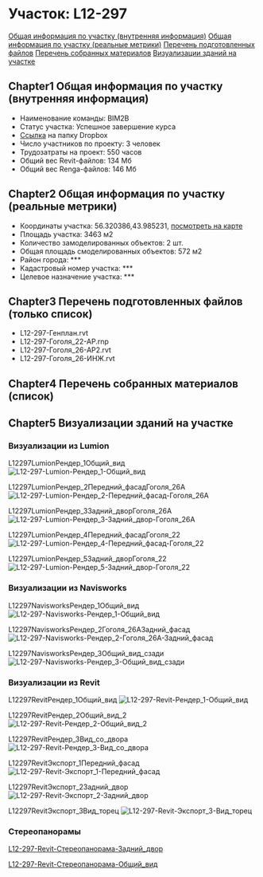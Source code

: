 # Участок: L12-297

[Общая информация по участку (внутренняя информация)](#Chapter1)
[Общая информация по участку (реальные метрики)](#Chapter2)
[Перечень подготовленных файлов](#Chapter3)
[Перечень собранных материалов](#Chapter4)
[Визуализации зданий на участке](#Chapter5)

## <a id="test">Chapter1</a> Общая информация по участку (внутренняя информация)
+ Наименование команды: BIM2B
+ Статус участка: Успешное завершение курса
+ [Ссылка](https://www.dropbox.com/sh/wvvgv1nw1iqred9/AACeVT6SzHPabe24sEN12F4Wa/L12_297?dl=0) на папку Dropbox
+ Число участников по проекту: 3 человек
+ Трудозатраты на проект: 550 часов
+ Общий вес Revit-файлов: 134 Мб
+ Общий вес Renga-файлов: 146 Мб
## <a id="test">Chapter2</a> Общая информация по участку (реальные метрики)
+ Координаты участка: 56.320386,43.985231, [посмотреть на карте](yandex.ru/maps/47/nizhny-novgorod/?ll=56.320386%2C43.985231&z=19)
+ Площадь участка: 3463 м2
+ Количество замоделированных объектов: 2 шт.
+ Общая площадь смоделированных объектов: 572 м2
+ Район города: *** 
+ Кадастровый номер участка: *** 
+ Целевое назначение участка: *** 
## <a id="test">Chapter3</a> Перечень подготовленных файлов (только список)
+ L12-297-Генплан.rvt
+ L12-297-Гоголя_22-АР.rnp
+ L12-297-Гоголя_26-АР2.rvt
+ L12-297-Гоголя_26-ИНЖ.rvt
## <a id="test">Chapter4</a> Перечень собранных материалов (список)
## <a id="test">Chapter5</a> Визуализации зданий на участке
### Визуализации из Lumion
L12297LumionРендер_1Общий_вид
![L12-297-Lumion-Рендер_1-Общий_вид](/Images/L12_297/L12-297-Lumion-Рендер_1-Общий_вид_Compressed.jpg)

L12297LumionРендер_2Передний_фасадГоголя_26А
![L12-297-Lumion-Рендер_2-Передний_фасад-Гоголя_26А](/Images/L12_297/L12-297-Lumion-Рендер_2-Передний_фасад-Гоголя_26А_Compressed.jpg)

L12297LumionРендер_3Задний_дворГоголя_26А
![L12-297-Lumion-Рендер_3-Задний_двор-Гоголя_26А](/Images/L12_297/L12-297-Lumion-Рендер_3-Задний_двор-Гоголя_26А_Compressed.jpg)

L12297LumionРендер_4Передний_фасадГоголя_22
![L12-297-Lumion-Рендер_4-Передний_фасад-Гоголя_22](/Images/L12_297/L12-297-Lumion-Рендер_4-Передний_фасад-Гоголя_22_Compressed.jpg)

L12297LumionРендер_5Задний_дворГоголя_22
![L12-297-Lumion-Рендер_5-Задний_двор-Гоголя_22](/Images/L12_297/L12-297-Lumion-Рендер_5-Задний_двор-Гоголя_22_Compressed.jpg)

### Визуализации из Navisworks
L12297NavisworksРендер_1Общий_вид
![L12-297-Navisworks-Рендер_1-Общий_вид](/Images/L12_297/L12-297-Navisworks-Рендер_1-Общий_вид_Compressed.jpg)

L12297NavisworksРендер_2Гоголя_26АЗадний_фасад
![L12-297-Navisworks-Рендер_2-Гоголя_26А-Задний_фасад](/Images/L12_297/L12-297-Navisworks-Рендер_2-Гоголя_26А-Задний_фасад_Compressed.jpg)

L12297NavisworksРендер_3Общий_вид_сзади
![L12-297-Navisworks-Рендер_3-Общий_вид_сзади](/Images/L12_297/L12-297-Navisworks-Рендер_3-Общий_вид_сзади_Compressed.jpg)

### Визуализации из Revit
L12297RevitРендер_1Общий_вид
![L12-297-Revit-Рендер_1-Общий_вид](/Images/L12_297/L12-297-Revit-Рендер_1-Общий_вид_Compressed.jpg)

L12297RevitРендер_2Общий_вид_2
![L12-297-Revit-Рендер_2-Общий_вид_2](/Images/L12_297/L12-297-Revit-Рендер_2-Общий_вид_2_Compressed.jpg)

L12297RevitРендер_3Вид_со_двора
![L12-297-Revit-Рендер_3-Вид_со_двора](/Images/L12_297/L12-297-Revit-Рендер_3-Вид_со_двора_Compressed.jpg)

L12297RevitЭкспорт_1Передний_фасад
![L12-297-Revit-Экспорт_1-Передний_фасад](/Images/L12_297/L12-297-Revit-Экспорт_1-Передний_фасад_Compressed.jpg)

L12297RevitЭкспорт_2Задний_двор
![L12-297-Revit-Экспорт_2-Задний_двор](/Images/L12_297/L12-297-Revit-Экспорт_2-Задний_двор_Compressed.jpg)

L12297RevitЭкспорт_3Вид_торец
![L12-297-Revit-Экспорт_3-Вид_торец](/Images/L12_297/L12-297-Revit-Экспорт_3-Вид_торец_Compressed.jpg)

### Стереопанорамы
[L12-297-Revit-Стереопанорама-Задний_двор](https://pano.autodesk.com/pano.html?url=jpgs/f2d92818-6f50-4e2b-b6b1-960350b5f2f9&version=2)

[L12-297-Revit-Стереопанорама-Общий_вид](https://pano.autodesk.com/pano.html?url=jpgs/24a0b0cd-db26-4c24-bc0a-8fe750a91469&version=2)


